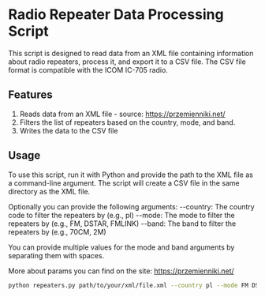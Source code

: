 # Radio Repeater Data Processing Script

This script is designed to read data from an XML file containing information about radio repeaters, process it, and export it to a CSV file. The CSV file format is compatible with the ICOM IC-705 radio.

## Features

1. Reads data from an XML file - source: https://przemienniki.net/
3. Filters the list of repeaters based on the country, mode, and band.
6. Writes the data to the CSV file

## Usage

To use this script, run it with Python and provide the path to the XML file as a command-line argument. The script will create a CSV file in the same directory as the XML file.

Optionally you can provide the following arguments:
  --country: The country code to filter the repeaters by (e.g., pl)
  --mode: The mode to filter the repeaters by (e.g., FM, DSTAR, FMLINK)
  --band: The band to filter the repeaters by (e.g., 70CM, 2M)

You can provide multiple values for the mode and band arguments by separating them with spaces.

More about params you can find on the site: https://przemienniki.net/

```bash
python repeaters.py path/to/your/xml/file.xml --country pl --mode FM DSTAR FMLINK --band 70CM 2M
